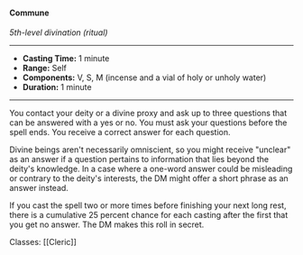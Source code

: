 #### Commune
*5th-level divination (ritual)*
___
- **Casting Time:** 1 minute
- **Range:** Self
- **Components:** V, S, M (incense and a vial of holy or unholy water)
- **Duration:** 1 minute
---
You contact your deity or a divine proxy and ask up to three questions that can be answered with a yes or no. You must ask your questions before the spell ends. You receive a correct answer for each question.

Divine beings aren't necessarily omniscient, so you might receive "unclear" as an answer if a question pertains to information that lies beyond the deity's knowledge. In a case where a one-word answer could be misleading or contrary to the deity's interests, the DM might offer a short phrase as an answer instead.

If you cast the spell two or more times before finishing your next long rest, there is a cumulative 25 percent chance for each casting after the first that you get no answer. The DM makes this roll in secret.

Classes: [[Cleric]]